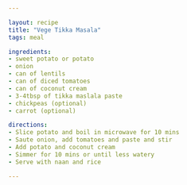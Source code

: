 ```yaml
---

layout: recipe
title: "Vege Tikka Masala"
tags: meal

ingredients:
- sweet potato or potato
- onion
- can of lentils
- can of diced tomatoes
- can of coconut cream
- 3-4tbsp of tikka maslala paste
- chickpeas (optional)
- carrot (optional)

directions:
- Slice potato and boil in microwave for 10 mins
- Saute onion, add tomatoes and paste and stir
- Add potato and coconut cream
- Simmer for 10 mins or until less watery
- Serve with naan and rice

---
```

